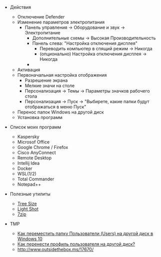 * Действия
  * Отключение Defender
  * Изменение параметров электропитания
    * Панель управления -> Оборудование и звук -> Электропитание
      * Дополнительные схемы -> Высокая Производительность 
      * Панель слева: "Настройка отключения дисплея"        
        * Переводить компьютер в спящий режим -> Никогда 
        * (опционально) Настройка отключения дисплея -> Никогда   
      * 
  * Активация 
  * Первоначальная настройка отображения
    * Разрешение экрана
    * Мелкие значи на столе
    * Персонализация -> Темы -> Параметры значков рабочего стола
    * Персонализация -> Пуск -> "Выбирете, какие папки будут отображаться в меню Пуск"
  * Перенос папок Windows на другой диск
  * Установка программ
  
* Список моих программ
  * Kaspersky
  * Microsof Office
  * Google Chrome / Firefox
  * Cisco AnyConnect
  * Remote Desktop
  * Intellij Idea
  * Docker
  * WSL(1/2)
  * Total Commander
  * Notepad++ 
  
* Полезные утилиты
  * [Tree Size](https://www.jam-software.com/treesize_free)
  * [Light Shot](https://app.prntscr.com/ru/index.html)
  * [7zip](https://www.7-zip.org/download.html)

* TMP
  * [Как переместить папку Пользователи (Users) на другой диск в Windows 10](http://www.oszone.net/27689/windows_10_relocate_users_folder)
  * [Как перенести профиль пользователя на другой диск?](https://answers.microsoft.com/ru-ru/windows/forum/windows_10-security/%D0%BA%D0%B0%D0%BA/b15edd96-8596-41fa-8221-1acb6fafb009?auth=1)
  * http://www.outsidethebox.ms/17670/
